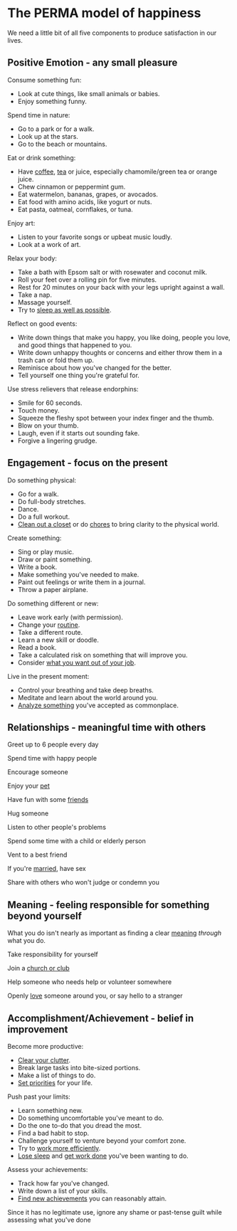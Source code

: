 
# The PERMA model of happiness

We need a little bit of all five components to produce satisfaction in our lives.

## Positive Emotion - any small pleasure

Consume something fun:

- Look at cute things, like small animals or babies.
- Enjoy something funny.

Spend time in nature:

- Go to a park or for a walk.
- Look up at the stars.
- Go to the beach or mountains.

Eat or drink something:

- Have [coffee](/coffee/), [tea](/tea/) or juice, especially chamomile/green tea or orange juice.
- Chew cinnamon or peppermint gum.
- Eat watermelon, bananas, grapes, or avocados.
- Eat food with amino acids, like yogurt or nuts.
- Eat pasta, oatmeal, cornflakes, or tuna.

Enjoy art:

- Listen to your favorite songs or upbeat music loudly.
- Look at a work of art.

Relax your body:

- Take a bath with Epsom salt or with rosewater and coconut milk.
- Roll your feet over a rolling pin for five minutes.
- Rest for 20 minutes on your back with your legs upright against a wall.
- Take a nap.
- Massage yourself.
- Try to [sleep as well as possible](sleep.md).

Reflect on good events:

- Write down things that make you happy, you like doing, people you love, and good things that happened to you.
- Write down unhappy thoughts or concerns and either throw them in a trash can or fold them up.
- Reminisce about how you've changed for the better.
- Tell yourself one thing you're grateful for.

Use stress relievers that release endorphins:

- Smile for 60 seconds.
- Touch money.
- Squeeze the fleshy spot between your index finger and the thumb.
- Blow on your thumb.
- Laugh, even if it starts out sounding fake.
- Forgive a lingering grudge.

## Engagement  - focus on the present

Do something physical:

- Go for a walk.
- Do full-body stretches.
- Dance.
- Do a full workout.
- [Clean out a closet](organization.md) or do [chores](home-housekeeping.md) to bring clarity to the physical world.

Create something:

- Sing or play music.
- Draw or paint something.
- Write a book.
- Make something you've needed to make.
- Paint out feelings or write them in a journal.
- Throw a paper airplane.

Do something different or new:

- Leave work early (with permission).
- Change your [routine](success-4_routine.md).
- Take a different route.
- Learn a new skill or doodle.
- Read a book.
- Take a calculated risk on something that will improve you.
- Consider [what you want out of your job](jobs-1_why.md).

Live in the present moment:

- Control your breathing and take deep breaths.
- Meditate and learn about the world around you.
- [Analyze something](logic.md) you've accepted as commonplace.

## Relationships  - meaningful time with others

Greet up to 6 people every day

Spend time with happy people

Encourage someone

Enjoy your [pet](pets.md)

Have fun with some [friends](people-4_friends.md)

Hug someone

Listen to other people's problems

Spend some time with a child or elderly person

Vent to a best friend

If you're [married](people-relationships-3_marriage.md), have sex

Share with others who won't judge or condemn you

## Meaning  - feeling responsible for something beyond yourself

What you do isn't nearly as important as finding a clear [meaning](meaning.md) *through* what you do.

Take responsibility for yourself

Join a [church or club](groupssmall.md)

Help someone who needs help or volunteer somewhere

Openly [love](people-relationships-love.md) someone around you, or say hello to a stranger

## Accomplishment/Achievement  - belief in improvement

Become more productive:

- [Clear your clutter](organization.md).
- Break large tasks into bite-sized portions.
- Make a list of things to do.
- [Set priorities](success-3_goals.md) for your life.

Push past your limits:

- Learn something new.
- Do something uncomfortable you've meant to do.
- Do the one to-do that you dread the most.
- Find a bad habit to stop.
- Challenge yourself to venture beyond your comfort zone.
- Try to [work more efficiently](success-4_routine.md).
- [Lose sleep](sleep.md) and [get work done](success-4_routine.md) you've been wanting to do.

Assess your achievements:

- Track how far you've changed.
- Write down a list of your skills.
- [Find new achievements](success-6_humility.md) you can reasonably attain.

Since it has no legitimate use, ignore any shame or past-tense guilt while assessing what you've done
